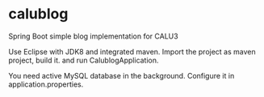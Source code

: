 # calublog
Spring Boot simple blog implementation for CALU3 

Use Eclipse with JDK8 and integrated maven. Import the project as maven project, build it. and run CalublogApplication.

You need active MySQL database in the background. Configure it in application.properties.
